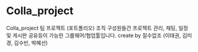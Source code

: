 # Colla_project
Colla_project
팀 프로젝트 (포트폴리오)
조직 구성원들간 프로젝트 관리, 채팅, 일정 및 게시판 공유등이 가능한 그룹웨어/협업툴입니다.
create by 질수없조 (이태권, 김미경, 김수빈, 박혜선)
